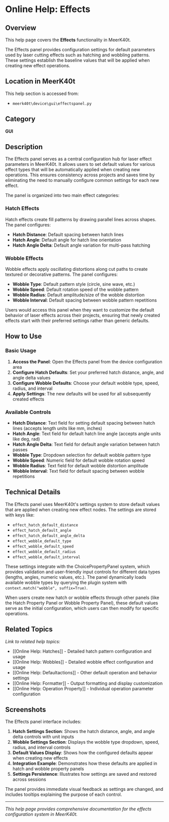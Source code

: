# Online Help: Effects

## Overview

This help page covers the **Effects** functionality in MeerK40t.

The Effects panel provides configuration settings for default parameters used by laser cutting effects such as hatching and wobbling patterns. These settings establish the baseline values that will be applied when creating new effect operations.

## Location in MeerK40t

This help section is accessed from:
- `meerk40t\device\gui\effectspanel.py`

## Category

**GUI**

## Description

The Effects panel serves as a central configuration hub for laser effect parameters in MeerK40t. It allows users to set default values for various effect types that will be automatically applied when creating new operations. This ensures consistency across projects and saves time by eliminating the need to manually configure common settings for each new effect.

The panel is organized into two main effect categories:

### Hatch Effects
Hatch effects create fill patterns by drawing parallel lines across shapes. The panel configures:
- **Hatch Distance**: Default spacing between hatch lines
- **Hatch Angle**: Default angle for hatch line orientation
- **Hatch Angle Delta**: Default angle variation for multi-pass hatching

### Wobble Effects
Wobble effects apply oscillating distortions along cut paths to create textured or decorative patterns. The panel configures:
- **Wobble Type**: Default pattern style (circle, sine wave, etc.)
- **Wobble Speed**: Default rotation speed of the wobble pattern
- **Wobble Radius**: Default amplitude/size of the wobble distortion
- **Wobble Interval**: Default spacing between wobble pattern repetitions

Users would access this panel when they want to customize the default behavior of laser effects across their projects, ensuring that newly created effects start with their preferred settings rather than generic defaults.

## How to Use

### Basic Usage

1. **Access the Panel**: Open the Effects panel from the device configuration area
2. **Configure Hatch Defaults**: Set your preferred hatch distance, angle, and angle delta values
3. **Configure Wobble Defaults**: Choose your default wobble type, speed, radius, and interval
4. **Apply Settings**: The new defaults will be used for all subsequently created effects

### Available Controls

- **Hatch Distance**: Text field for setting default spacing between hatch lines (accepts length units like mm, inches)
- **Hatch Angle**: Text field for default hatch line angle (accepts angle units like deg, rad)
- **Hatch Angle Delta**: Text field for default angle variation between hatch passes
- **Wobble Type**: Dropdown selection for default wobble pattern type
- **Wobble Speed**: Numeric field for default wobble rotation speed
- **Wobble Radius**: Text field for default wobble distortion amplitude
- **Wobble Interval**: Text field for default spacing between wobble repetitions

## Technical Details

The Effects panel uses MeerK40t's settings system to store default values that are applied when creating new effect nodes. The settings are stored with keys like:

- `effect_hatch_default_distance`
- `effect_hatch_default_angle`
- `effect_hatch_default_angle_delta`
- `effect_wobble_default_type`
- `effect_wobble_default_speed`
- `effect_wobble_default_radius`
- `effect_wobble_default_interval`

These settings integrate with the ChoicePropertyPanel system, which provides validation and user-friendly input controls for different data types (lengths, angles, numeric values, etc.). The panel dynamically loads available wobble types by querying the plugin system with `context.match("wobble", suffix=True)`.

When users create new hatch or wobble effects through other panels (like the Hatch Property Panel or Wobble Property Panel), these default values serve as the initial configuration, which users can then modify for specific operations.

## Related Topics

*Link to related help topics:*

- [[Online Help: Hatches]] - Detailed hatch pattern configuration and usage
- [[Online Help: Wobbles]] - Detailed wobble effect configuration and usage
- [[Online Help: Defaultactions]] - Other default operation and behavior settings
- [[Online Help: Formatter]] - Output formatting and display customization
- [[Online Help: Operation Property]] - Individual operation parameter configuration

## Screenshots

The Effects panel interface includes:

1. **Hatch Settings Section**: Shows the hatch distance, angle, and angle delta controls with unit inputs
2. **Wobble Settings Section**: Displays the wobble type dropdown, speed, radius, and interval controls
3. **Default Values Display**: Shows how the configured defaults appear when creating new effects
4. **Integration Example**: Demonstrates how these defaults are applied in hatch and wobble property panels
5. **Settings Persistence**: Illustrates how settings are saved and restored across sessions

The panel provides immediate visual feedback as settings are changed, and includes tooltips explaining the purpose of each control.

---

*This help page provides comprehensive documentation for the effects configuration system in MeerK40t.*
